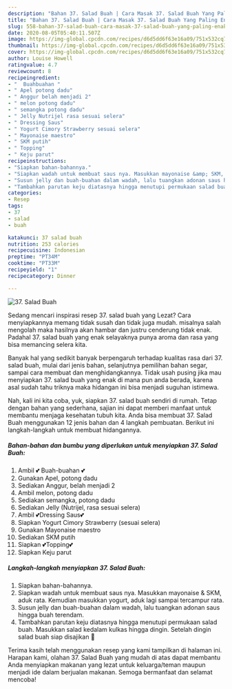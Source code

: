 ```yaml
---
description: "Bahan 37. Salad Buah | Cara Masak 37. Salad Buah Yang Paling Enak"
title: "Bahan 37. Salad Buah | Cara Masak 37. Salad Buah Yang Paling Enak"
slug: 558-bahan-37-salad-buah-cara-masak-37-salad-buah-yang-paling-enak
date: 2020-08-05T05:40:11.507Z
image: https://img-global.cpcdn.com/recipes/d6d5dd6f63e16a09/751x532cq70/37-salad-buah-foto-resep-utama.jpg
thumbnail: https://img-global.cpcdn.com/recipes/d6d5dd6f63e16a09/751x532cq70/37-salad-buah-foto-resep-utama.jpg
cover: https://img-global.cpcdn.com/recipes/d6d5dd6f63e16a09/751x532cq70/37-salad-buah-foto-resep-utama.jpg
author: Louise Howell
ratingvalue: 4.7
reviewcount: 8
recipeingredient:
- "  Buahbuahan "
- " Apel potong dadu"
- " Anggur belah menjadi 2"
- " melon potong dadu"
- " semangka potong dadu"
- " Jelly Nutrijel rasa sesuai selera"
- " Dressing Saus"
- " Yogurt Cimory Strawberry sesuai selera"
- " Mayonaise maestro"
- " SKM putih"
- " Topping"
- " Keju parut"
recipeinstructions:
- "Siapkan bahan-bahannya."
- "Siapkan wadah untuk membuat saus nya. Masukkan mayonaise &amp; SKM, aduk rata. Kemudian masukkan yogurt, aduk lagi sampai tercampur rata."
- "Susun jelly dan buah-buahan dalam wadah, lalu tuangkan adonan saus hingga buah terendam."
- "Tambahkan parutan keju diatasnya hingga menutupi permukaan salad buah. Masukkan salad kedalam kulkas hingga dingin. Setelah dingin salad buah siap disajikan 🥰"
categories:
- Resep
tags:
- 37
- salad
- buah

katakunci: 37 salad buah 
nutrition: 253 calories
recipecuisine: Indonesian
preptime: "PT34M"
cooktime: "PT33M"
recipeyield: "1"
recipecategory: Dinner

---
```



![37. Salad Buah](https://img-global.cpcdn.com/recipes/d6d5dd6f63e16a09/751x532cq70/37-salad-buah-foto-resep-utama.jpg)

Sedang mencari inspirasi resep 37. salad buah yang Lezat? Cara menyiapkannya memang tidak susah dan tidak juga mudah. misalnya salah mengolah maka hasilnya akan hambar dan justru cenderung tidak enak. Padahal 37. salad buah yang enak selayaknya punya aroma dan rasa yang bisa memancing selera kita.

Banyak hal yang sedikit banyak berpengaruh terhadap kualitas rasa dari 37. salad buah, mulai dari jenis bahan, selanjutnya pemilihan bahan segar, sampai cara membuat dan menghidangkannya. Tidak usah pusing jika mau menyiapkan 37. salad buah yang enak di mana pun anda berada, karena asal sudah tahu triknya maka hidangan ini bisa menjadi suguhan istimewa.




Nah, kali ini kita coba, yuk, siapkan 37. salad buah sendiri di rumah. Tetap dengan bahan yang sederhana, sajian ini dapat memberi manfaat untuk membantu menjaga kesehatan tubuh kita. Anda bisa membuat 37. Salad Buah menggunakan 12 jenis bahan dan 4 langkah pembuatan. Berikut ini langkah-langkah untuk membuat hidangannya.

<!--inarticleads1-->

##### Bahan-bahan dan bumbu yang diperlukan untuk menyiapkan 37. Salad Buah:

1. Ambil  💕 Buah-buahan 💕
1. Gunakan  Apel, potong dadu
1. Sediakan  Anggur, belah menjadi 2
1. Ambil  melon, potong dadu
1. Sediakan  semangka, potong dadu
1. Sediakan  Jelly (Nutrijel, rasa sesuai selera)
1. Ambil  💕Dressing Saus💕
1. Siapkan  Yogurt Cimory Strawberry (sesuai selera)
1. Gunakan  Mayonaise maestro
1. Sediakan  SKM putih
1. Siapkan  💕Topping💕
1. Siapkan  Keju parut




<!--inarticleads2-->

##### Langkah-langkah menyiapkan 37. Salad Buah:

1. Siapkan bahan-bahannya.
1. Siapkan wadah untuk membuat saus nya. Masukkan mayonaise &amp; SKM, aduk rata. Kemudian masukkan yogurt, aduk lagi sampai tercampur rata.
1. Susun jelly dan buah-buahan dalam wadah, lalu tuangkan adonan saus hingga buah terendam.
1. Tambahkan parutan keju diatasnya hingga menutupi permukaan salad buah. Masukkan salad kedalam kulkas hingga dingin. Setelah dingin salad buah siap disajikan 🥰




Terima kasih telah menggunakan resep yang kami tampilkan di halaman ini. Harapan kami, olahan 37. Salad Buah yang mudah di atas dapat membantu Anda menyiapkan makanan yang lezat untuk keluarga/teman maupun menjadi ide dalam berjualan makanan. Semoga bermanfaat dan selamat mencoba!
